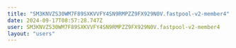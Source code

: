 ```yaml
---
title: "SM3KNVZS30WM7F89SXKVVFY4SN9RMPZZ9FX929N0V.fastpool-v2-member4"
date: 2024-09-17T08:57:28.747Z
user: SM3KNVZS30WM7F89SXKVVFY4SN9RMPZZ9FX929N0V.fastpool-v2-member4
layout: "users"
---
```

    